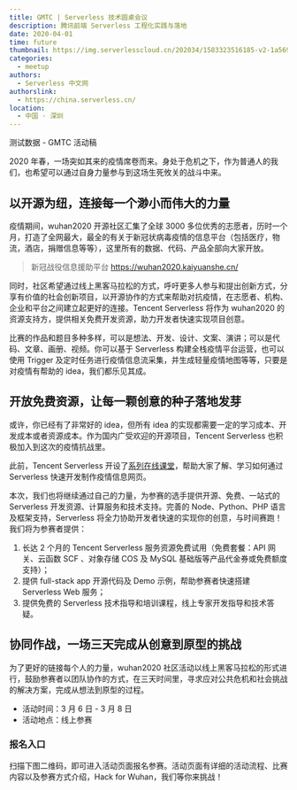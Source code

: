 ```yaml
---
title: GMTC | Serverless 技术圆桌会议
description: 腾讯前端 Serverless 工程化实践与落地
date: 2020-04-01
time: future
thumbnail: https://img.serverlesscloud.cn/202034/1583323516185-v2-1a569e74722930de772e470209db3c05_1200x500.jpg
categories:
  - meetup
authors:
  - Serverless 中文网
authorslink:
  - https://china.serverless.cn/
location: 
  - 中国 · 深圳
---
```


测试数据 - GMTC 活动稿

2020 年春，一场突如其来的疫情席卷而来。身处于危机之下，作为普通人的我们，也希望可以通过自身力量参与到这场生死攸关的战斗中来。

## 以开源为纽，连接每一个渺小而伟大的力量

疫情期间，wuhan2020 开源社区汇集了全球 3000 多位优秀的志愿者，历时一个月，打造了全网最大，最全的有关于新冠状病毒疫情的信息平台（包括医疗，物流，酒店，捐赠信息等等），这里所有的数据、代码、产品全部向大家开放。

> 新冠战役信息援助平台
https://wuhan2020.kaiyuanshe.cn/

同时，社区希望通过线上黑客马拉松的方式，呼吁更多人参与和提出创新方式，分享有价值的社会创新项目，以开源协作的方式来帮助对抗疫情，在志愿者、机构、企业和平台之间建立起更好的连接。Tencent Serverless 将作为 wuhan2020 的资源支持方，提供相关免费开发资源，助力开发者快速实现项目创意。

比赛的作品和题目多种多样，可以是想法、开发、设计、文案、演讲；可以是代码、文章、画册、视频。你可以基于 Serverless 构建全栈疫情平台运营，也可以使用 Trigger 及定时任务进行疫情信息流采集，并生成轻量疫情地图等等，只要是对疫情有帮助的 idea，我们都乐见其成。

## 开放免费资源，让每一颗创意的种子落地发芽

或许，你已经有了非常好的 idea，但所有 idea 的实现都需要一定的学习成本、开发成本或者资源成本。作为国内广受欢迎的开源项目，Tencent Serverless 也积极加入到这次的疫情抗战里。

此前，Tencent Serverless 开设了[系列在线课堂](https://cloud.tencent.com/edu/learning/live-1888)，帮助大家了解、学习如何通过 Serverless 快速开发制作疫情信息网页。

本次，我们也将继续通过自己的力量，为参赛的选手提供开源、免费、一站式的 Serverless 开发资源、计算服务和技术支持。完善的 Node、Python、PHP 语言及框架支持，Serverless 将全力协助开发者快速的实现你的创意，与时间赛跑！我们将为参赛者提供：

1. 长达 2 个月的 Tencent Serverless 服务资源免费试用（免费套餐：API 网关、云函数 SCF 、对象存储 COS 及 MySQL 基础版等产品代金券或免费额度支持）；
2. 提供 full-stack app 开源代码及 Demo 示例，帮助参赛者快速搭建 Serverless Web 服务；
3. 提供免费的 Serverless 技术指导和培训课程，线上专家开发指导和技术答疑。

## 协同作战，一场三天完成从创意到原型的挑战

为了更好的链接每个人的力量，wuhan2020 社区活动以线上黑客马拉松的形式进行，鼓励参赛者以团队协作的方式，在三天时间里，寻求应对公共危机和社会挑战的解决方案，完成从想法到原型的过程。

- 活动时间：3 月 6 日 - 3 月 8 日
- 活动地点：线上参赛

### 报名入口

扫描下图二维码，即可进入活动页面报名参赛。活动页面有详细的活动流程、比赛内容以及参赛方式介绍，Hack for Wuhan，我们等你来挑战！

